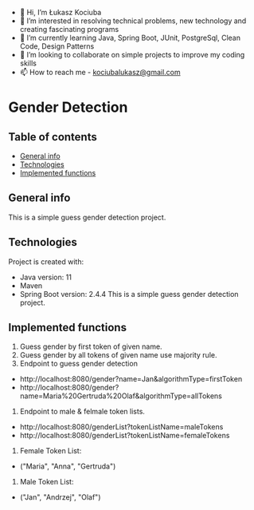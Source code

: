 - 👋 Hi, I’m Łukasz Kociuba
- 👀 I’m interested in resolving technical problems, new technology and creating fascinating programs
- 🌱 I’m currently learning Java, Spring Boot, JUnit, PostgreSql, Clean Code, Design Patterns
- 💞️ I’m looking to collaborate on simple projects to improve my coding skills
- 📫 How to reach me - kociubalukasz@gmail.com

# Gender Detection

## Table of contents
* [General info](#general-info)
* [Technologies](#technologies)
* [Implemented functions](#implemented-functions)

## General info
This is a simple guess gender detection project.
	
## Technologies
Project is created with:
* Java version: 11
* Maven
* Spring Boot version: 2.4.4
This is a simple guess gender detection project.

## Implemented functions
1. Guess gender by first token of given name.
1. Guess gender by all tokens of given name use majority rule.
1. Endpoint to guess gender detection
  *  http://localhost:8080/gender?name=Jan&algorithmType=firstToken
  * http://localhost:8080/gender?name=Maria%20Gertruda%20Olaf&algorithmType=allTokens
1. Endpoint to male & felmale token lists.
  * http://localhost:8080/genderList?tokenListName=maleTokens
  * http://localhost:8080/genderList?tokenListName=femaleTokens
1. Female Token List:
  * ("Maria", "Anna", "Gertruda")
1. Male Token List:
  * ("Jan", "Andrzej", "Olaf")
